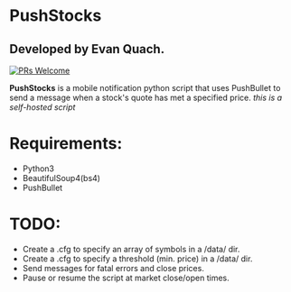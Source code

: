 # PushStocks
## Developed by Evan Quach.
[![PRs Welcome](https://img.shields.io/badge/PRs-welcome-brightgreen.svg?style=flat-square)](http://makeapullrequest.com)

**PushStocks** is a mobile notification python script that uses PushBullet to send a message when
a stock's quote has met a specified price. *this is a self-hosted script*

# Requirements:
* Python3
* BeautifulSoup4(bs4)
* PushBullet

# TODO:
* Create a .cfg to specify an array of symbols in a /data/ dir.
* Create a .cfg to specify a threshold (min. price) in a /data/ dir.
* Send messages for fatal errors and close prices.
* Pause or resume the script at market close/open times.

